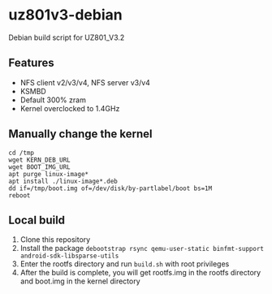 # uz801v3-debian
Debian build script for UZ801_V3.2

## Features
- NFS client v2/v3/v4, NFS server v3/v4
- KSMBD
- Default 300% zram
- Kernel overclocked to 1.4GHz

## Manually change the kernel
```shell
cd /tmp
wget KERN_DEB_URL
wget BOOT_IMG_URL
apt purge linux-image*
apt install ./linux-image*.deb
dd if=/tmp/boot.img of=/dev/disk/by-partlabel/boot bs=1M
reboot
```

## Local build 
1. Clone this repository
2. Install the package `debootstrap rsync qemu-user-static binfmt-support android-sdk-libsparse-utils`
3. Enter the rootfs directory and run `build.sh` with root privileges
4. After the build is complete, you will get rootfs.img in the rootfs directory and boot.img in the kernel directory
